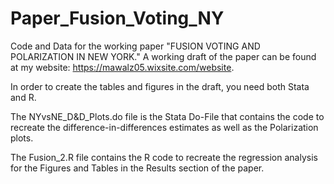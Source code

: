 # Paper_Fusion_Voting_NY
Code and Data for the working paper "FUSION VOTING AND POLARIZATION IN NEW YORK."
A working draft of the paper can be found at my website: https://mawalz05.wixsite.com/website. 

In order to create the tables and figures in the draft, you need both Stata and R. 

The NYvsNE_D&D_Plots.do file is the Stata Do-File that contains the code to recreate the difference-in-differences estimates as well as the Polarization plots.

The Fusion_2.R file contains the R code to recreate the regression analysis for the Figures and Tables in the Results section of the paper.
